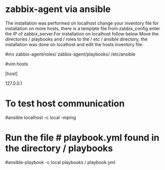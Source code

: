 # zabbix-agent via ansible
The installation was performed on localhost change your inventory file for installation on more hosts, there is a template file from zabbix_config enter the IP of zabbix_server.For installation on localhost follow below
Move the directories / playbooks and / roles to the / etc / ansible directory, the installation was done on localhost and edit the hosts inventory file.

#mv zabbix-agent/roles/ zabbix-agent/playbooks/ /etc/ansible

#vim hosts

[host]

127.0.0.1

# To test host communication
#ansible localhost -c local -mping

# Run the file # playbook.yml found in the directory / playbooks
#ansible-playbook -c local playbooks / playbook.yml